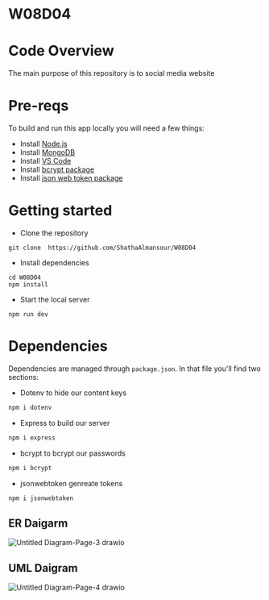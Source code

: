 # W08D04
# Code Overview
The main purpose of this repository is to social media website

# Pre-reqs
To build and run this app locally you will need a few things:
- Install [Node.js](https://nodejs.org/en/)
- Install [MongoDB](https://docs.mongodb.com/manual/installation/)
- Install [VS Code](https://code.visualstudio.com/)
- Install [bcrypt package](https://www.npmjs.com/package/bcrypt/)
- Install [json web token package](https://www.npmjs.com/package/jsonwebtoken/)

# Getting started
- Clone the repository
```
git clone  https://github.com/ShathaAlmansour/W08D04
```
- Install dependencies
```
cd W08D04
npm install
```
- Start the local server
```
npm run dev
```
# Dependencies
Dependencies are managed through `package.json`.
In that file you'll find two sections:

- Dotenv
  to hide our content keys

```bash
npm i dotenv
```

- Express
  to build our server

```bash
npm i express
```

- bcrypt
  to bcrypt our passwords

```bash
npm i bcrypt
```

- jsonwebtoken
  genreate tokens

```bash
npm i jsonwebtoken
```

## ER Daigarm
![Untitled Diagram-Page-3 drawio](https://user-images.githubusercontent.com/92248175/145350041-f20cd68b-1433-4df3-85be-527e53205f95.png)

## UML Daigram
![Untitled Diagram-Page-4 drawio](https://user-images.githubusercontent.com/92248175/145350201-d78d167e-61a6-46e7-a4db-2032421d5755.png)


